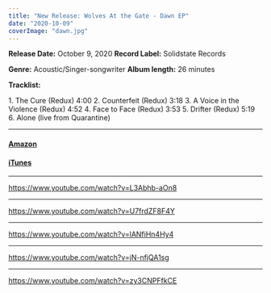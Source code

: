 ```yaml
---
title: "New Release: Wolves At the Gate - Dawn EP"
date: "2020-10-09"
coverImage: "dawn.jpg"
---
```


**Release Date:** October 9, 2020 **Record Label:** Solidstate Records

**Genre:** Acoustic/Singer-songwriter **Album length:** 26 minutes

**Tracklist:**

1\. The Cure (Redux) 4:00 2. Counterfeit (Redux) 3:18 3. A Voice in the Violence (Redux) 4:52 4. Face to Face (Redux) 3:53 5. Drifter (Redux) 5:19 6. Alone (live from Quarantine)

* * *

#### [Amazon](https://www.amazon.com/gp/product/B08FL8Q3H8/ref=dm_ws_sp_ps_dp)

#### [iTunes](https://music.apple.com/gh/album/dawn-ep/1527156923?uo=4&app=music)

* * *

https://www.youtube.com/watch?v=L3Abhb-aOn8

* * *

https://www.youtube.com/watch?v=U7frdZF8F4Y

* * *

https://www.youtube.com/watch?v=lANfiHn4Hy4

* * *

https://www.youtube.com/watch?v=jN-nfjQA1sg

* * *

https://www.youtube.com/watch?v=zy3CNPFfkCE

